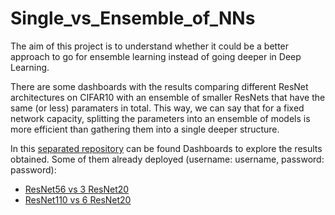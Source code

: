 # Single_vs_Ensemble_of_NNs

The aim of this project is to understand whether it could be a better approach to go for ensemble learning instead of going deeper in Deep Learning.

There are some dashboards with the results comparing different ResNet architectures on CIFAR10 with an ensemble of smaller ResNets that have the same (or less) paramaters in total.
This way, we can say that for a fixed network capacity, splitting the parameters into an ensemble of models is more efficient than gathering them into a single deeper structure.

In this [separated repository][1] can be found Dashboards to explore the results obtained. 
Some of them already deployed (username: username, password: password): 

- [ResNet56 vs 3 ResNet20][2]
- [ResNet110 vs 6 ResNet20][3]


[1]: https://github.com/PabloRR100/Single_vs_Ensemble_Dashboards
[2]: https://resnet56.herokuapp.com/
[3]: https://resnet110.herokuapp.com/
